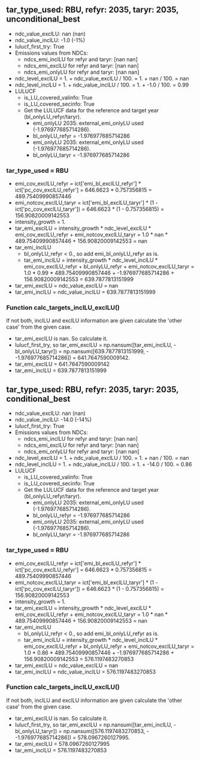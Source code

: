 

## tar_type_used: RBU, refyr: 2035, taryr: 2035, unconditional_best
- ndc_value_exclLU: nan (nan)
- ndc_value_inclLU: -1.0 (-1%)
- lulucf_first_try: True
- Emissions values from NDCs:
  - ndcs_emi_inclLU for refyr and taryr: [nan nan]
  - ndcs_emi_exclLU for refyr and taryr: [nan nan]
  - ndcs_emi_onlyLU for refyr and taryr: [nan nan]
- ndc_level_exclLU = 1. + ndc_value_exclLU / 100. = 1. + nan / 100. = nan
- ndc_level_inclLU = 1. + ndc_value_inclLU / 100. = 1. + -1.0 / 100. = 0.99
- LULUCF
  - is_LU_covered_valinfo: True
  - is_LU_covered_secinfo: True
  - Get the LULUCF data for the reference and target year (bl_onlyLU_refyr/taryr).
    - emi_onlyLU 2035: external_emi_onlyLU used (-1.976977685714286).
    - bl_onlyLU_refyr = -1.976977685714286
    - emi_onlyLU 2035: external_emi_onlyLU used (-1.976977685714286).
    - bl_onlyLU_taryr = -1.976977685714286
### tar_type_used = RBU
- emi_cov_exclLU_refyr = ict['emi_bl_exclLU_refyr'] * ict['pc_cov_exclLU_refyr'] = 646.6623 * 0.757356815 = 489.75409990857446
- emi_notcov_exclLU_taryr = ict['emi_bl_exclLU_taryr'] * (1 - ict['pc_cov_exclLU_taryr']) = 646.6623 * (1 - 0.757356815) = 156.90820009142553
- intensity_growth = 1.
- tar_emi_exclLU = intensity_growth * ndc_level_exclLU * emi_cov_exclLU_refyr + emi_notcov_exclLU_taryr = 1.0 * nan * 489.75409990857446 + 156.90820009142553 = nan
- tar_emi_inclLU
  - bl_onlyLU_refyr < 0., so add emi_bl_onlyLU_refyr as is.
  - tar_emi_inclLU = intensity_growth * ndc_level_inclLU * emi_cov_exclLU_refyr + bl_onlyLU_refyr + emi_notcov_exclLU_taryr = 1.0 * 0.99 * 489.75409990857446 + -1.976977685714286 + 156.90820009142553 = 639.7877813151999
- tar_emi_exclLU = ndc_value_exclLU = nan
- tar_emi_inclLU = ndc_value_inclLU = 639.7877813151999
### Function calc_targets_inclLU_exclLU()
If not both, inclLU and exclLU information are given calculate the 'other case' from the given case.
- tar_emi_exclLU is nan. So calculate it.
- lulucf_first_try, so tar_emi_exclLU = np.nansum([tar_emi_inclLU, -bl_onlyLU_taryr]) = np.nansum([639.7877813151999, - -1.976977685714286]) = 641.7647590009142.
- tar_emi_exclLU = 641.7647590009142
- tar_emi_inclLU = 639.7877813151999

## tar_type_used: RBU, refyr: 2035, taryr: 2035, conditional_best
- ndc_value_exclLU: nan (nan)
- ndc_value_inclLU: -14.0 (-14%)
- lulucf_first_try: True
- Emissions values from NDCs:
  - ndcs_emi_inclLU for refyr and taryr: [nan nan]
  - ndcs_emi_exclLU for refyr and taryr: [nan nan]
  - ndcs_emi_onlyLU for refyr and taryr: [nan nan]
- ndc_level_exclLU = 1. + ndc_value_exclLU / 100. = 1. + nan / 100. = nan
- ndc_level_inclLU = 1. + ndc_value_inclLU / 100. = 1. + -14.0 / 100. = 0.86
- LULUCF
  - is_LU_covered_valinfo: True
  - is_LU_covered_secinfo: True
  - Get the LULUCF data for the reference and target year (bl_onlyLU_refyr/taryr).
    - emi_onlyLU 2035: external_emi_onlyLU used (-1.976977685714286).
    - bl_onlyLU_refyr = -1.976977685714286
    - emi_onlyLU 2035: external_emi_onlyLU used (-1.976977685714286).
    - bl_onlyLU_taryr = -1.976977685714286
### tar_type_used = RBU
- emi_cov_exclLU_refyr = ict['emi_bl_exclLU_refyr'] * ict['pc_cov_exclLU_refyr'] = 646.6623 * 0.757356815 = 489.75409990857446
- emi_notcov_exclLU_taryr = ict['emi_bl_exclLU_taryr'] * (1 - ict['pc_cov_exclLU_taryr']) = 646.6623 * (1 - 0.757356815) = 156.90820009142553
- intensity_growth = 1.
- tar_emi_exclLU = intensity_growth * ndc_level_exclLU * emi_cov_exclLU_refyr + emi_notcov_exclLU_taryr = 1.0 * nan * 489.75409990857446 + 156.90820009142553 = nan
- tar_emi_inclLU
  - bl_onlyLU_refyr < 0., so add emi_bl_onlyLU_refyr as is.
  - tar_emi_inclLU = intensity_growth * ndc_level_inclLU * emi_cov_exclLU_refyr + bl_onlyLU_refyr + emi_notcov_exclLU_taryr = 1.0 * 0.86 * 489.75409990857446 + -1.976977685714286 + 156.90820009142553 = 576.1197483270853
- tar_emi_exclLU = ndc_value_exclLU = nan
- tar_emi_inclLU = ndc_value_inclLU = 576.1197483270853
### Function calc_targets_inclLU_exclLU()
If not both, inclLU and exclLU information are given calculate the 'other case' from the given case.
- tar_emi_exclLU is nan. So calculate it.
- lulucf_first_try, so tar_emi_exclLU = np.nansum([tar_emi_inclLU, -bl_onlyLU_taryr]) = np.nansum([576.1197483270853, - -1.976977685714286]) = 578.0967260127995.
- tar_emi_exclLU = 578.0967260127995
- tar_emi_inclLU = 576.1197483270853